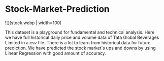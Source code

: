 # Stock-Market-Prediction
![](stock.webp | width=100)




This dataset is a playground for fundamental and technical analysis. Here we have full historical daily price and volume data of Tata Global Beverages Limited in a csv file. There is a lot to learn from historical data for future prediction. We have predicted the stock market's ups and downs by using Linear Regression with good amount of accuracy. 
